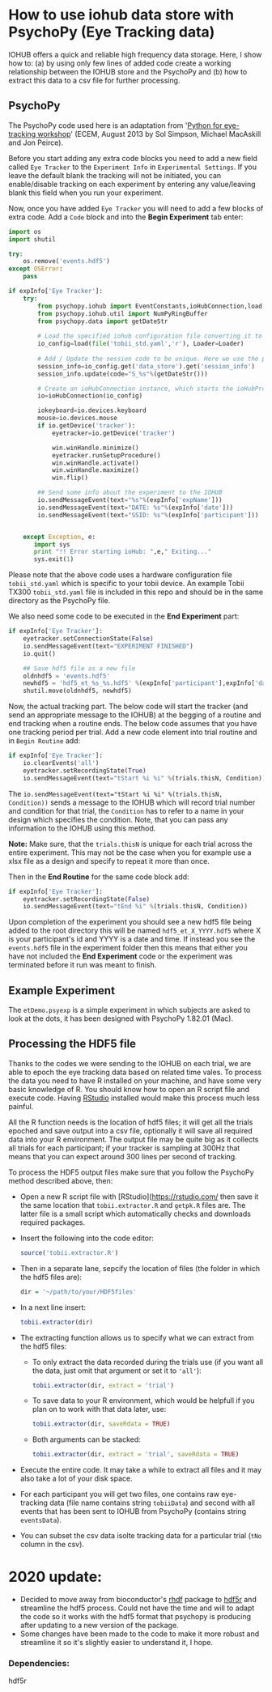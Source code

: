 # How to use iohub data store with PsychoPy (Eye Tracking data)

IOHUB offers a quick and reliable high frequency data storage. Here, I show how to: (a) by using only few lines of added code create a working relationship between the IOHUB store and the PsychoPy and (b) how to extract this data to a csv file for further processing. 

## PsychoPy
The PsychoPy code used here is an adaptation from '[Python for eye-tracking workshop](http://www.psychopy.org/resources/ECEM_Python_materials.zip)' (ECEM, August 2013 by Sol Simpson, Michael MacAskill and Jon Peirce).

Before you start adding any extra code blocks you need to add a new field called `Eye Tracker` to the `Experiment Info` in `Experimental Settings`. If you leave the default blank the tracking will not be initiated, you can enable/disable tracking on each experiment by entering any value/leaving blank this field when you run your experiment. 

Now, once you have added `Eye Tracker` you will need to add a few blocks of extra code. Add a `Code` block and into the **Begin Experiment** tab enter: 

```python
import os
import shutil

try:
    os.remove('events.hdf5')
except OSError:
    pass

if expInfo['Eye Tracker']:
    try:
        from psychopy.iohub import EventConstants,ioHubConnection,load,Loader
        from psychopy.iohub.util import NumPyRingBuffer
        from psychopy.data import getDateStr
        
        # Load the specified iohub configuration file converting it to a python dict.
        io_config=load(file('tobii_std.yaml','r'), Loader=Loader)
        
        # Add / Update the session code to be unique. Here we use the psychopy getDateStr() function for session code generation
        session_info=io_config.get('data_store').get('session_info')
        session_info.update(code="S_%s"%(getDateStr()))

        # Create an ioHubConnection instance, which starts the ioHubProcess, and informs it of the requested devices and their configurations.
        io=ioHubConnection(io_config)

        iokeyboard=io.devices.keyboard
        mouse=io.devices.mouse
        if io.getDevice('tracker'):
            eyetracker=io.getDevice('tracker')

            win.winHandle.minimize()
            eyetracker.runSetupProcedure()
            win.winHandle.activate()
            win.winHandle.maximize()
            win.flip()

        ## Send some info about the experiment to the IOHUB
        io.sendMessageEvent(text="%s"%(expInfo['expName']))
        io.sendMessageEvent(text="DATE: %s"%(expInfo['date']))
        io.sendMessageEvent(text="SSID: %s"%(expInfo['participant']))


    except Exception, e:
       import sys
       print "!! Error starting ioHub: ",e," Exiting..."
       sys.exit(1)
```
Please note that the above code uses a hardware configuration file `tobii_std.yaml` which is specific to your tobii device. An example Tobii TX300 `tobii_std.yaml` file is included in this repo and should be in the same directory as the PsychoPy file.

We also need some code to be executed in the **End Experiment** part:

```python
if expInfo['Eye Tracker']:
    eyetracker.setConnectionState(False)
    io.sendMessageEvent(text="EXPERIMENT FINISHED")
    io.quit()

    ## Save hdf5 file as a new file
    oldnhdf5 = 'events.hdf5'
    newhdf5 = 'hdf5_et_%s_%s.hdf5' %(expInfo['participant'],expInfo['date'])
    shutil.move(oldnhdf5, newhdf5)
```

Now, the actual tracking part. The below code will start the tracker (and send an appropriate message to the IOHUB) at the begging of a routine and end tracking when a routine ends. The below code assumes that you have one tracking period per trial. Add a new code element into trial routine and in `Begin Routine` add:

```python
if expInfo['Eye Tracker']:
    io.clearEvents('all')
    eyetracker.setRecordingState(True)
    io.sendMessageEvent(text="tStart %i %i" %(trials.thisN, Condition))
```
The `io.sendMessageEvent(text="tStart %i %i" %(trials.thisN, Condition))` sends a message to the IOHUB which will record trial number and condition for that trial, the `Condition` has to refer to a name in your design which specifies the condition. Note, that you can pass any information to the IOHUB using this method. 

**Note:** Make sure, that the `trials.thisN` is unique for each trial across the entire experiment. This may not be the case when you for example use a xlsx file as a design and specify to repeat it more than once. 

Then in the **End Routine** for the same code block add:

```python
if expInfo['Eye Tracker']:
    eyetracker.setRecordingState(False)
    io.sendMessageEvent(text="tEnd %i" %(trials.thisN, Condition))
```

Upon completion of the experiment you should see a new hdf5 file being added to the root directory this will be named `hdf5_et_X_YYYY.hdf5` where X is your participant's id and YYYY is a date and time. If instead you see the `events.hdf5` file in the experiment folder then this means that either you have not included the **End Experiment** code or the experiment was terminated before it run was meant to finish. 

## Example Experiment
The `etDemo.psyexp` is a simple experiment in which subjects are asked to look at the dots, it has been designed with PsychoPy 1.82.01 (Mac).

## Processing the HDF5 file
Thanks to the codes we were sending to the IOHUB on each trial, we are able to epoch the eye tracking data based on related time vales. To process the data you need to have R installed on your machine, and have some very basic knowledge of R. You should know how to open an R script file and execute code. Having [RStudio](https://rstudio.com/) installed would make this process much less painful. 

All the R function needs is the location of hdf5 files; it will get all the trials epoched and save output into a csv file, optionally it will save all required data into your R environment. The output file may be quite big as it collects all trials for each participant; if your tracker is sampling at 300Hz that means that you can expect around 300 lines per second of tracking. 

To process the HDF5 output files make sure that you follow the PsychoPy method described above, then:
* Open a new R script file with [RStudio](https://rstudio.com/ then save it the same location that `tobii.extractor.R` and `getpk.R` files are. The latter file is a small script which automatically checks and downloads required packages. 

* Insert the following into the code editor: 

  ```R
  source('tobii.extractor.R')
  ```

* Then in a separate lane, sepcify the location of files (the folder in which the hdf5 files are): 

  ```R
  dir = '~/path/to/your/HDF5files'
  ```

* In a next line insert: 

  ```R
  tobii.extractor(dir)
  ```

* The extracting function allows us to specify what we can extract from the hdf5 files:

  * To only extract the data recorded during the trials use (if you want all the data, just omit that argument or set it to `'all'`):

    ```R
    tobii.extractor(dir, extract = 'trial')
    ```

  * To save data to your R environment, which would be helpfull if you plan on to work with that data later, use:

    ```R
    tobii.extractor(dir, saveRdata = TRUE)
    ```

  * Both arguments can be stacked:

    ```R
    tobii.extractor(dir, extract = 'trial', saveRdata = TRUE)
    ```

* Execute the entire code. It may take a while to extract all files and it may also take a lot of your disk space.

* For each participant you will get two files, one contains raw eye-tracking data (file name contains string `tobiiData`) and second with all events that has been sent to IOHUB from PsychoPy (contains string `eventsData`). 

* You can subset the csv data isolte tracking data for a particular trial (`tNo` column in the csv).

# 2020 update:

* Decided to move away from bioconductor's [rhdf](https://github.com/grimbough/rhdf5) package to [hdf5r](https://hhoeflin.github.io/hdf5r/) and streamline the hdf5 process. Could not have the time and will to adapt the code so it works with the hdf5 format that psychopy is producing after updating to a new version of the package. 
* Some changes have been made to the code to make it more robust and streamline it so it's slightly easier to understand it, I hope. 



### Dependencies:

hdf5r

